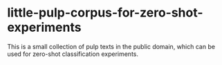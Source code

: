 # little-pulp-corpus-for-zero-shot-experiments
This is a small collection of pulp texts in the public domain, which can be used for zero-shot classification experiments.
